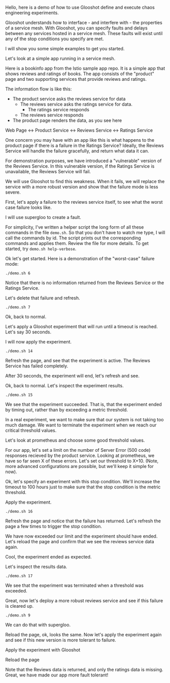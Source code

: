 
Hello, here is a demo of how to use Glooshot define and execute chaos engineering experiments.

Glooshot understands how to interface - and interfere with - the properties of a service mesh. With Glooshot, you can specify faults and delays between any services hosted in a service mesh. These faults will exist until any of the stop conditions you specify are met.

I will show you some simple examples to get you started.

Let's look at a simple app running in a service mesh.

Here is a bookinfo app from the Istio sample app repo. It is a simple app that shows reviews and ratings of books. The app consists of the "product" page and two supporting services that provide reviews and ratings.

The information flow is like this:
- The product service asks the reviews service for data
  - The reviews service asks the ratings service for data.
    - The ratings service responds
  - The reviews service responds
- The product page renders the data, as you see here

Web Page <-> Product Service <-> Reviews Service <-> Ratings Service

One concern you may have with an app like this is what happens to the product page if there is a failure in the Ratings Service? Ideally, the Reviews Service will handle the failure gracefully, and return what data it can.

For demonstration purposes, we have introduced a "vulnerable" version of the Reviews Service. In this vulnerable version, if the Ratings Service is unavailable, the Reviews Service will fail.

We will use Glooshot to find this weakness. When it fails, we will replace the service with a more robust version and show that the failure mode is less severe.

First, let's apply a failure to the reviews service itself, to see what the worst case failure looks like.

I will use supergloo to create a fault.

For simplicity, I've written a helper script the long form of all these commands in the file `demo.sh`. So that you don't have to watch me type, I will call the commands by id. The script prints out the corresponding commands and applies them. Review the file for more details. To get started, try `demo.sh help-verbose`.

Ok let's get started. Here is a demonstration of the "worst-case" failure mode:
```
./demo.sh 6
```

Notice that there is no information returned from the Reviews Service or the Ratings Service.

Let's delete that failure and refresh.
```
./demo.sh 7
```

Ok, back to normal.

Let's apply a Glooshot experiment that will run until a timeout is reached. Let's say 30 seconds.

I will now apply the experiment.
```
./demo.sh 14
```

Refresh the page, and see that the experiment is active. The Reviews Service has failed completely.

After 30 seconds, the experiment will end, let's refresh and see.

Ok, back to normal. Let's inspect the experiment results.
```
./demo.sh 15
```

We see that the experiment succeeded. That is, that the experiment ended by timing out, rather than by exceeding a metric threshold.

In a real experiment, we want to make sure that our system is not taking too much damage. We want to terminate the experiment when we reach our critical threshold values.

Let's look at prometheus and choose some good threshold values.

For our app, let's set a limit on the number of Server Error (500 code) responses recieved by the product service. Looking at prometheus, we have so far seen X of these errors. Let's set our threshold to X+10. (Note, more advanced configurations are possible, but we'll keep it simple for now).

Ok, let's specify an experiment with this stop condition. We'll increase the timeout to 100 hours just to make sure that the stop condition is the metric threshold.

Apply the experiment.
```
./demo.sh 16
```

Refresh the page and notice that the failure has returned.
Let's refresh the page a few times to trigger the stop condition.

We have now exceeded our limit and the experiment should have ended. Let's reload the page and confirm that we see the reviews service data again.

Cool, the experiment ended as expected.

Let's inspect the results data.
```
./demo.sh 17
```

We see that the experiment was terminated when a threshold was exceeded.

Great, now let's deploy a more robust reviews service and see if this failure is cleared up.
```
./demo.sh 9
```

We can do that with supergloo.

Reload the page, ok, looks the same. Now let's apply the experiment again and see if this new version is more tolerant to failure.

Apply the experiment with Glooshot

Reload the page

Note that the Reviews data is returned, and only the ratings data is missing. Great,  we have made our app more fault tolerant!
